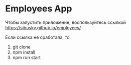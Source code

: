 # Employees App

Чтобы запустить приложение, воспользуйтесь ссылкой https://sibusky.github.io/employees/

Если ссылка не сработала, то

1. git clone
2. npm install
3. npm run start